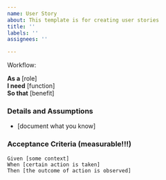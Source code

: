 ```yaml
---
name: User Story
about: This template is for creating user stories
title: ''
labels: ''
assignees: ''

---
```


Workflow:

 **As a** [role]  
 **I need** [function]  
 **So that** [benefit]  
   
 ### Details and Assumptions
 * [document what you know]
   
 ### Acceptance Criteria  (measurable!!!)
   
 ```gherkin
 Given [some context]
 When [certain action is taken]
 Then [the outcome of action is observed]
 ```
